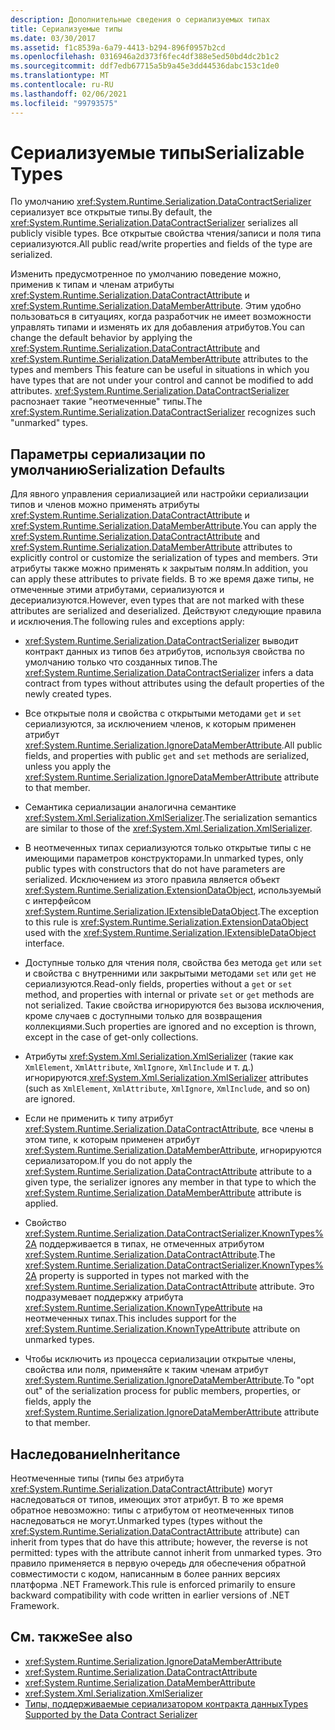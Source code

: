 ```yaml
---
description: Дополнительные сведения о сериализуемых типах
title: Сериализуемые типы
ms.date: 03/30/2017
ms.assetid: f1c8539a-6a79-4413-b294-896f0957b2cd
ms.openlocfilehash: 0316946a2d373f6fec4df388e5ed50bd4dc2b1c2
ms.sourcegitcommit: ddf7edb67715a5b9a45e3dd44536dabc153c1de0
ms.translationtype: MT
ms.contentlocale: ru-RU
ms.lasthandoff: 02/06/2021
ms.locfileid: "99793575"
---
```

# <a name="serializable-types"></a><span data-ttu-id="0c467-103">Сериализуемые типы</span><span class="sxs-lookup"><span data-stu-id="0c467-103">Serializable Types</span></span>

<span data-ttu-id="0c467-104">По умолчанию <xref:System.Runtime.Serialization.DataContractSerializer> сериализует все открытые типы.</span><span class="sxs-lookup"><span data-stu-id="0c467-104">By default, the <xref:System.Runtime.Serialization.DataContractSerializer> serializes all publicly visible types.</span></span> <span data-ttu-id="0c467-105">Все открытые свойства чтения/записи и поля типа сериализуются.</span><span class="sxs-lookup"><span data-stu-id="0c467-105">All public read/write properties and fields of the type are serialized.</span></span>  
  
 <span data-ttu-id="0c467-106">Изменить предусмотренное по умолчанию поведение можно, применив к типам и членам атрибуты <xref:System.Runtime.Serialization.DataContractAttribute> и <xref:System.Runtime.Serialization.DataMemberAttribute>. Этим удобно пользоваться в ситуациях, когда разработчик не имеет возможности управлять типами и изменять их для добавления атрибутов.</span><span class="sxs-lookup"><span data-stu-id="0c467-106">You can change the default behavior by applying the <xref:System.Runtime.Serialization.DataContractAttribute> and <xref:System.Runtime.Serialization.DataMemberAttribute> attributes to the types and members This feature can be useful in situations in which you have types that are not under your control and cannot be modified to add attributes.</span></span> <span data-ttu-id="0c467-107"><xref:System.Runtime.Serialization.DataContractSerializer> распознает такие "неотмеченные" типы.</span><span class="sxs-lookup"><span data-stu-id="0c467-107">The <xref:System.Runtime.Serialization.DataContractSerializer> recognizes such "unmarked" types.</span></span>  
  
## <a name="serialization-defaults"></a><span data-ttu-id="0c467-108">Параметры сериализации по умолчанию</span><span class="sxs-lookup"><span data-stu-id="0c467-108">Serialization Defaults</span></span>  

 <span data-ttu-id="0c467-109">Для явного управления сериализацией или настройки сериализации типов и членов можно применять атрибуты <xref:System.Runtime.Serialization.DataContractAttribute> и <xref:System.Runtime.Serialization.DataMemberAttribute>.</span><span class="sxs-lookup"><span data-stu-id="0c467-109">You can apply the <xref:System.Runtime.Serialization.DataContractAttribute> and <xref:System.Runtime.Serialization.DataMemberAttribute> attributes to explicitly control or customize the serialization of types and members.</span></span> <span data-ttu-id="0c467-110">Эти атрибуты также можно применять к закрытым полям.</span><span class="sxs-lookup"><span data-stu-id="0c467-110">In addition, you can apply these attributes to private fields.</span></span> <span data-ttu-id="0c467-111">В то же время даже типы, не отмеченные этими атрибутами, сериализуются и десериализуются.</span><span class="sxs-lookup"><span data-stu-id="0c467-111">However, even types that are not marked with these attributes are serialized and deserialized.</span></span> <span data-ttu-id="0c467-112">Действуют следующие правила и исключения.</span><span class="sxs-lookup"><span data-stu-id="0c467-112">The following rules and exceptions apply:</span></span>  
  
- <span data-ttu-id="0c467-113"><xref:System.Runtime.Serialization.DataContractSerializer> выводит контракт данных из типов без атрибутов, используя свойства по умолчанию только что созданных типов.</span><span class="sxs-lookup"><span data-stu-id="0c467-113">The <xref:System.Runtime.Serialization.DataContractSerializer> infers a data contract from types without attributes using the default properties of the newly created types.</span></span>  
  
- <span data-ttu-id="0c467-114">Все открытые поля и свойства с открытыми методами `get` и `set` сериализуются, за исключением членов, к которым применен атрибут <xref:System.Runtime.Serialization.IgnoreDataMemberAttribute>.</span><span class="sxs-lookup"><span data-stu-id="0c467-114">All public fields, and properties with public `get` and `set` methods are serialized, unless you apply the <xref:System.Runtime.Serialization.IgnoreDataMemberAttribute> attribute to that member.</span></span>  
  
- <span data-ttu-id="0c467-115">Семантика сериализации аналогична семантике <xref:System.Xml.Serialization.XmlSerializer>.</span><span class="sxs-lookup"><span data-stu-id="0c467-115">The serialization semantics are similar to those of the <xref:System.Xml.Serialization.XmlSerializer>.</span></span>  
  
- <span data-ttu-id="0c467-116">В неотмеченных типах сериализуются только открытые типы с не имеющими параметров конструкторами.</span><span class="sxs-lookup"><span data-stu-id="0c467-116">In unmarked types, only public types with constructors that do not have parameters are serialized.</span></span> <span data-ttu-id="0c467-117">Исключением из этого правила является объект <xref:System.Runtime.Serialization.ExtensionDataObject>, используемый с интерфейсом <xref:System.Runtime.Serialization.IExtensibleDataObject>.</span><span class="sxs-lookup"><span data-stu-id="0c467-117">The exception to this rule is <xref:System.Runtime.Serialization.ExtensionDataObject> used with the <xref:System.Runtime.Serialization.IExtensibleDataObject> interface.</span></span>  
  
- <span data-ttu-id="0c467-118">Доступные только для чтения поля, свойства без метода `get` или `set` и свойства с внутренними или закрытыми методами `set` или `get` не сериализуются.</span><span class="sxs-lookup"><span data-stu-id="0c467-118">Read-only fields, properties without a `get` or `set` method, and properties with internal or private `set` or `get` methods are not serialized.</span></span> <span data-ttu-id="0c467-119">Такие свойства игнорируются без вызова исключения, кроме случаев с доступными только для возвращения коллекциями.</span><span class="sxs-lookup"><span data-stu-id="0c467-119">Such properties are ignored and no exception is thrown, except in the case of get-only collections.</span></span>  
  
- <span data-ttu-id="0c467-120">Атрибуты <xref:System.Xml.Serialization.XmlSerializer> (такие как `XmlElement`, `XmlAttribute`, `XmlIgnore`, `XmlInclude` и т. д.) игнорируются.</span><span class="sxs-lookup"><span data-stu-id="0c467-120"><xref:System.Xml.Serialization.XmlSerializer> attributes (such as `XmlElement`, `XmlAttribute`, `XmlIgnore`, `XmlInclude`, and so on) are ignored.</span></span>  
  
- <span data-ttu-id="0c467-121">Если не применить к типу атрибут <xref:System.Runtime.Serialization.DataContractAttribute>, все члены в этом типе, к которым применен атрибут <xref:System.Runtime.Serialization.DataMemberAttribute>, игнорируются сериализатором.</span><span class="sxs-lookup"><span data-stu-id="0c467-121">If you do not apply the <xref:System.Runtime.Serialization.DataContractAttribute> attribute to a given type, the serializer ignores any member in that type to which the <xref:System.Runtime.Serialization.DataMemberAttribute> attribute is applied.</span></span>  
  
- <span data-ttu-id="0c467-122">Свойство <xref:System.Runtime.Serialization.DataContractSerializer.KnownTypes%2A> поддерживается в типах, не отмеченных атрибутом <xref:System.Runtime.Serialization.DataContractAttribute>.</span><span class="sxs-lookup"><span data-stu-id="0c467-122">The <xref:System.Runtime.Serialization.DataContractSerializer.KnownTypes%2A> property is supported in types not marked with the <xref:System.Runtime.Serialization.DataContractAttribute> attribute.</span></span> <span data-ttu-id="0c467-123">Это подразумевает поддержку атрибута <xref:System.Runtime.Serialization.KnownTypeAttribute> на неотмеченных типах.</span><span class="sxs-lookup"><span data-stu-id="0c467-123">This includes support for the <xref:System.Runtime.Serialization.KnownTypeAttribute> attribute on unmarked types.</span></span>  
  
- <span data-ttu-id="0c467-124">Чтобы исключить из процесса сериализации открытые члены, свойства или поля, применяйте к таким членам атрибут <xref:System.Runtime.Serialization.IgnoreDataMemberAttribute>.</span><span class="sxs-lookup"><span data-stu-id="0c467-124">To "opt out" of the serialization process for public members, properties, or fields, apply the <xref:System.Runtime.Serialization.IgnoreDataMemberAttribute> attribute to that member.</span></span>  
  
## <a name="inheritance"></a><span data-ttu-id="0c467-125">Наследование</span><span class="sxs-lookup"><span data-stu-id="0c467-125">Inheritance</span></span>  

 <span data-ttu-id="0c467-126">Неотмеченные типы (типы без атрибута <xref:System.Runtime.Serialization.DataContractAttribute>) могут наследоваться от типов, имеющих этот атрибут. В то же время обратное невозможно: типы с атрибутом от неотмеченных типов наследоваться не могут.</span><span class="sxs-lookup"><span data-stu-id="0c467-126">Unmarked types (types without the <xref:System.Runtime.Serialization.DataContractAttribute> attribute) can inherit from types that do have this attribute; however, the reverse is not permitted: types with the attribute cannot inherit from unmarked types.</span></span> <span data-ttu-id="0c467-127">Это правило применяется в первую очередь для обеспечения обратной совместимости с кодом, написанным в более ранних версиях платформа .NET Framework.</span><span class="sxs-lookup"><span data-stu-id="0c467-127">This rule is enforced primarily to ensure backward compatibility with code written in earlier versions of .NET Framework.</span></span>  
  
## <a name="see-also"></a><span data-ttu-id="0c467-128">См. также</span><span class="sxs-lookup"><span data-stu-id="0c467-128">See also</span></span>

- <xref:System.Runtime.Serialization.IgnoreDataMemberAttribute>
- <xref:System.Runtime.Serialization.DataContractAttribute>
- <xref:System.Runtime.Serialization.DataMemberAttribute>
- <xref:System.Xml.Serialization.XmlSerializer>
- [<span data-ttu-id="0c467-129">Типы, поддерживаемые сериализатором контракта данных</span><span class="sxs-lookup"><span data-stu-id="0c467-129">Types Supported by the Data Contract Serializer</span></span>](types-supported-by-the-data-contract-serializer.md)
